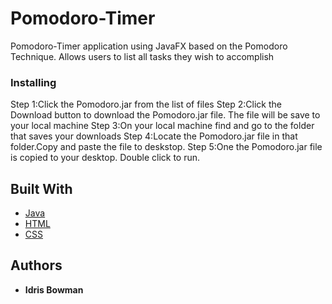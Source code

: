 # Pomodoro-Timer
Pomodoro-Timer application using JavaFX based on the Pomodoro Technique. Allows users to list all tasks they wish to accomplish

### Installing

Step 1:Click the Pomodoro.jar from the list of files
Step 2:Click the Download button to download the Pomodoro.jar file. The file will be save to your local machine
Step 3:On your local machine find and go to the folder that saves your downloads
Step 4:Locate the Pomodoro.jar file in that folder.Copy and paste the file to deskstop.
Step 5:One the Pomodoro.jar file is copied to your desktop. Double click to run.


## Built With

* [Java](https://rometools.github.io/rome/)
* [HTML](https://developer.mozilla.org/en-US/docs/Web/HTML)
* [CSS](https://developer.mozilla.org/en-US/docs/Web/HTML)


## Authors

* **Idris Bowman** 

